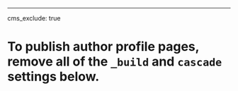 ---
cms_exclude: true

# To publish author profile pages, remove all of the `_build` and `cascade` settings below.

